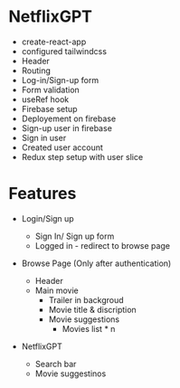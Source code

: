 # NetflixGPT

- create-react-app
- configured tailwindcss
- Header
- Routing
- Log-in/Sign-up form
- Form validation
- useRef hook
- Firebase setup
- Deployement on firebase
- Sign-up user in firebase
- Sign in user
- Created user account
- Redux step setup with user slice



# Features
- Login/Sign up
    - Sign In/ Sign up form
    - Logged in - redirect to browse page
- Browse Page (Only after authentication)
    - Header
    - Main movie
        - Trailer in backgroud
        - Movie title & discription
        - Movie suggestions
            - Movies list * n

- NetflixGPT
    - Search bar
    - Movie suggestinos